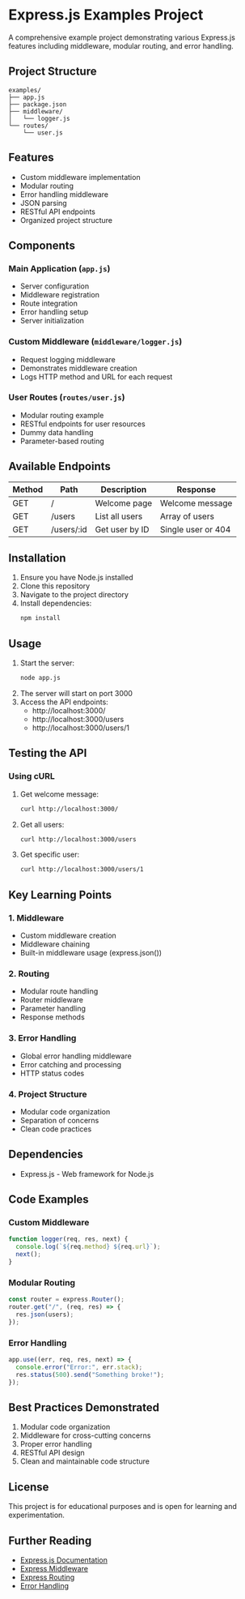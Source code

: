 # Express.js Examples Project

A comprehensive example project demonstrating various Express.js features including middleware, modular routing, and error handling.

## Project Structure

```
examples/
├── app.js
├── package.json
├── middleware/
│   └── logger.js
└── routes/
    └── user.js
```

## Features

- Custom middleware implementation
- Modular routing
- Error handling middleware
- JSON parsing
- RESTful API endpoints
- Organized project structure

## Components

### Main Application (`app.js`)

- Server configuration
- Middleware registration
- Route integration
- Error handling setup
- Server initialization

### Custom Middleware (`middleware/logger.js`)

- Request logging middleware
- Demonstrates middleware creation
- Logs HTTP method and URL for each request

### User Routes (`routes/user.js`)

- Modular routing example
- RESTful endpoints for user resources
- Dummy data handling
- Parameter-based routing

## Available Endpoints

| Method | Path       | Description    | Response           |
| ------ | ---------- | -------------- | ------------------ |
| GET    | /          | Welcome page   | Welcome message    |
| GET    | /users     | List all users | Array of users     |
| GET    | /users/:id | Get user by ID | Single user or 404 |

## Installation

1. Ensure you have Node.js installed
2. Clone this repository
3. Navigate to the project directory
4. Install dependencies:
   ```bash
   npm install
   ```

## Usage

1. Start the server:
   ```bash
   node app.js
   ```
2. The server will start on port 3000
3. Access the API endpoints:
   - http://localhost:3000/
   - http://localhost:3000/users
   - http://localhost:3000/users/1

## Testing the API

### Using cURL

1. Get welcome message:

   ```bash
   curl http://localhost:3000/
   ```

2. Get all users:

   ```bash
   curl http://localhost:3000/users
   ```

3. Get specific user:
   ```bash
   curl http://localhost:3000/users/1
   ```

## Key Learning Points

### 1. Middleware

- Custom middleware creation
- Middleware chaining
- Built-in middleware usage (express.json())

### 2. Routing

- Modular route handling
- Router middleware
- Parameter handling
- Response methods

### 3. Error Handling

- Global error handling middleware
- Error catching and processing
- HTTP status codes

### 4. Project Structure

- Modular code organization
- Separation of concerns
- Clean code practices

## Dependencies

- Express.js - Web framework for Node.js

## Code Examples

### Custom Middleware

```javascript
function logger(req, res, next) {
  console.log(`${req.method} ${req.url}`);
  next();
}
```

### Modular Routing

```javascript
const router = express.Router();
router.get("/", (req, res) => {
  res.json(users);
});
```

### Error Handling

```javascript
app.use((err, req, res, next) => {
  console.error("Error:", err.stack);
  res.status(500).send("Something broke!");
});
```

## Best Practices Demonstrated

1. Modular code organization
2. Middleware for cross-cutting concerns
3. Proper error handling
4. RESTful API design
5. Clean and maintainable code structure

## License

This project is for educational purposes and is open for learning and experimentation.

## Further Reading

- [Express.js Documentation](https://expressjs.com/)
- [Express Middleware](https://expressjs.com/en/guide/using-middleware.html)
- [Express Routing](https://expressjs.com/en/guide/routing.html)
- [Error Handling](https://expressjs.com/en/guide/error-handling.html)
